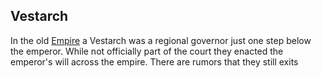 ## Vestarch
In the old [Empire](Campaigns/Mistvale/History/Empire.md) a Vestarch was a regional governor just one step below the emperor. While not officially part of the court they enacted the emperor's will across the empire. There are rumors that they still exits
